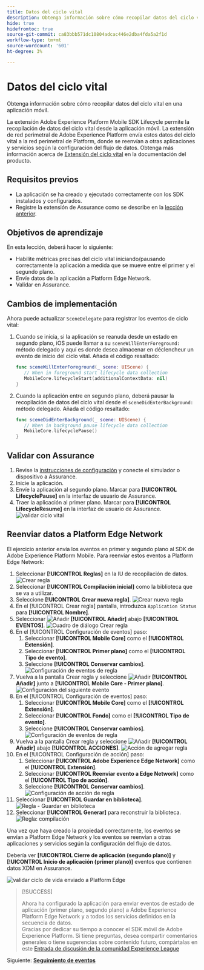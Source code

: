 ```yaml
---
title: Datos del ciclo vital
description: Obtenga información sobre cómo recopilar datos del ciclo vital en una aplicación móvil.
hide: true
hidefromtoc: true
source-git-commit: ca83bbb571dc10804adcac446e2dba4fda5a2f1d
workflow-type: tm+mt
source-wordcount: '601'
ht-degree: 3%

---
```


# Datos del ciclo vital

Obtenga información sobre cómo recopilar datos del ciclo vital en una aplicación móvil.

La extensión Adobe Experience Platform Mobile SDK Lifecycle permite la recopilación de datos del ciclo vital desde la aplicación móvil. La extensión de red perimetral de Adobe Experience Platform envía estos datos del ciclo vital a la red perimetral de Platform, donde se reenvían a otras aplicaciones y servicios según la configuración del flujo de datos. Obtenga más información acerca de [Extensión del ciclo vital](https://developer.adobe.com/client-sdks/documentation/lifecycle-for-edge-network/) en la documentación del producto.


## Requisitos previos

* La aplicación se ha creado y ejecutado correctamente con los SDK instalados y configurados.
* Registre la extensión de Assurance como se describe en la [lección anterior](install-sdks.md).

## Objetivos de aprendizaje

En esta lección, deberá hacer lo siguiente:

<!--
* Add lifecycle field group to the schema.
* -->
* Habilite métricas precisas del ciclo vital iniciando/pausando correctamente la aplicación a medida que se mueve entre el primer y el segundo plano.
* Envíe datos de la aplicación a Platform Edge Network.
* Validar en Assurance.

<!--
## Add lifecycle field group to schema

The Consumer Experience Event field group you added in the [previous lesson](create-schema.md) already contains the lifecycle fields, so you can skip this step. If you don't use Consumer Experience Event field group in your own app, you can add the lifecycle fields by doing the following:

1. Navigate to the schema interface as described in the [previous lesson](create-schema.md).
1. Open the **Luma Mobile App Event Schema** schema and select **[!UICONTROL Add]** next to Field groups.
    ![select add](assets/lifecycle-add.png)
1. In the search bar, enter "lifecycle".
1. Select the checkbox next to **[!UICONTROL AEP Mobile Lifecycle Details]**.
1. Select **[!UICONTROL Add field groups]**.
    ![add field group](assets/lifecycle-lifecycle-field-group.png)
1. Select **[!UICONTROL Save]**.
    ![save](assets/lifecycle-lifecycle-save.png)
-->

## Cambios de implementación

Ahora puede actualizar `SceneDelegate` para registrar los eventos de ciclo vital:

1. Cuando se inicia, si la aplicación se reanuda desde un estado en segundo plano, iOS puede llamar a su `sceneWillEnterForeground:` método delegado y aquí es donde desea almacenar en déclencheur un evento de inicio del ciclo vital. Añada el código resaltado:

   ```swift {highlight="3"}
   func sceneWillEnterForeground(_ scene: UIScene) {
      // When in foreground start lifecycle data collection
      MobileCore.lifecycleStart(additionalContextData: nil)
   }
   ```

1. Cuando la aplicación entre en segundo plano, deberá pausar la recopilación de datos del ciclo vital desde el `sceneDidEnterBackground:` método delegado. Añada el código resaltado:

   ```swift {highlight="3"}
   func sceneDidEnterBackground(_ scene: UIScene) {
      // When in background pause lifecycle data collection
      MobileCore.lifecyclePause()
   }
   ```

## Validar con Assurance

1. Revise la [instrucciones de configuración](assurance.md) y conecte el simulador o dispositivo a Assurance.
1. Inicie la aplicación.
1. Envíe la aplicación al segundo plano. Marcar para **[!UICONTROL LifecyclePause]** en la interfaz de usuario de Assurance.
1. Traer la aplicación al primer plano. Marcar para **[!UICONTROL LifecycleResume]** en la interfaz de usuario de Assurance.
   ![validar ciclo vital](assets/lifecycle-lifecycle-assurance.png)


## Reenviar datos a Platform Edge Network

El ejercicio anterior envía los eventos en primer y segundo plano al SDK de Adobe Experience Platform Mobile. Para reenviar estos eventos a Platform Edge Network:

1. Seleccionar **[!UICONTROL Reglas]** en la IU de recopilación de datos.
   ![Crear regla](assets/rule-create.png)
1. Seleccionar **[!UICONTROL Compilación inicial]** como la biblioteca que se va a utilizar.
1. Seleccione **[!UICONTROL Crear nueva regla]**.
   ![Crear nueva regla](assets/rules-create-new.png)
1. En el [!UICONTROL Crear regla] pantalla, introduzca `Application Status` para **[!UICONTROL Nombre]**.
1. Seleccionar ![Añadir](https://spectrum.adobe.com/static/icons/workflow_18/Smock_AddCircle_18_N.svg) **[!UICONTROL Añadir]** abajo **[!UICONTROL EVENTOS]**.
   ![Cuadro de diálogo Crear regla](assets/rule-create-name.png)
1. En el [!UICONTROL Configuración de eventos] paso:
   1. Seleccionar **[!UICONTROL Mobile Core]** como el **[!UICONTROL Extensión]**.
   1. Seleccionar **[!UICONTROL Primer plano]** como el **[!UICONTROL Tipo de evento]**.
   1. Seleccione **[!UICONTROL Conservar cambios]**.
      ![Configuración de eventos de regla](assets/rule-event-configuration.png)
1. Vuelva a la pantalla Crear regla y seleccione ![Añadir](https://spectrum.adobe.com/static/icons/workflow_18/Smock_AddCircle_18_N.svg) **[!UICONTROL Añadir]** junto a **[!UICONTROL Mobile Core - Primer plano]**.
   ![Configuración del siguiente evento](assets/rule-event-configuration-next.png)
1. En el [!UICONTROL Configuración de eventos] paso:
   1. Seleccionar **[!UICONTROL Mobile Core]** como el **[!UICONTROL Extensión]**.
   1. Seleccionar **[!UICONTROL Fondo]** como el **[!UICONTROL Tipo de evento]**.
   1. Seleccione **[!UICONTROL Conservar cambios]**.
      ![Configuración de eventos de regla](assets/rule-event-configuration-background.png)
1. Vuelva a la pantalla Crear regla y seleccione ![Añadir](https://spectrum.adobe.com/static/icons/workflow_18/Smock_AddCircle_18_N.svg) **[!UICONTROL Añadir]** abajo **[!UICONTROL ACCIONES]**.
   ![Acción de agregar regla](assets/rule-action-button.png)
1. En el [!UICONTROL Configuración de acción] paso:
   1. Seleccionar **[!UICONTROL Adobe Experience Edge Network]** como el **[!UICONTROL Extensión]**.
   1. Seleccionar **[!UICONTROL Reenviar evento a Edge Network]** como el **[!UICONTROL Tipo de acción]**.
   1. Seleccione **[!UICONTROL Conservar cambios]**.
      ![Configuración de acción de regla](assets/rule-action-configuration.png)
1. Seleccionar **[!UICONTROL Guardar en biblioteca]**.
   ![Regla - Guardar en biblioteca](assets/rule-save-to-library.png)
1. Seleccionar **[!UICONTROL Generar]** para reconstruir la biblioteca.
   ![Regla: compilación](assets/rule-build.png)

Una vez que haya creado la propiedad correctamente, los eventos se envían a Platform Edge Network y los eventos se reenvían a otras aplicaciones y servicios según la configuración del flujo de datos.

Debería ver **[!UICONTROL Cierre de aplicación (segundo plano)]** y **[!UICONTROL Inicio de aplicación (primer plano)]** eventos que contienen datos XDM en Assurance.

![validar ciclo de vida enviado a Platform Edge](assets/lifecycle-edge-assurance.png)

>[!SUCCESS]
>
>Ahora ha configurado la aplicación para enviar eventos de estado de aplicación (primer plano, segundo plano) a Adobe Experience Platform Edge Network y a todos los servicios definidos en la secuencia de datos.<br>Gracias por dedicar su tiempo a conocer el SDK móvil de Adobe Experience Platform. Si tiene preguntas, desea compartir comentarios generales o tiene sugerencias sobre contenido futuro, compártalas en este [Entrada de discusión de la comunidad Experience League](https://experienceleaguecommunities.adobe.com/t5/adobe-experience-platform-launch/tutorial-discussion-implement-adobe-experience-cloud-in-mobile/td-p/443796)

Siguiente: **[Seguimiento de eventos](events.md)**
